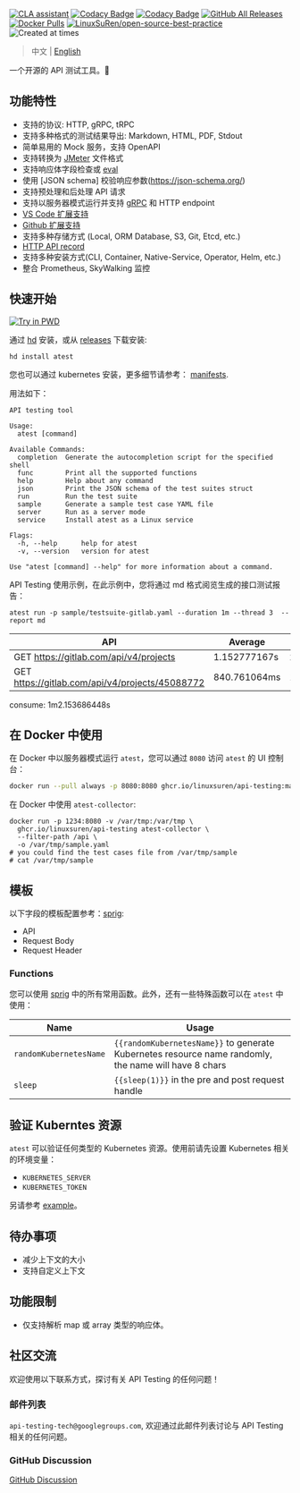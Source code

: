 [![CLA assistant](https://cla-assistant.io/readme/badge/LinuxSuRen/api-testing)](https://cla-assistant.io/LinuxSuRen/api-testing)
[![Codacy Badge](https://app.codacy.com/project/badge/Grade/3f16717cd6f841118006f12c346e9341)](https://app.codacy.com/gh/LinuxSuRen/api-testing/dashboard?utm_source=gh&utm_medium=referral&utm_content=&utm_campaign=Badge_grade)
[![Codacy Badge](https://app.codacy.com/project/badge/Coverage/3f16717cd6f841118006f12c346e9341)](https://app.codacy.com/gh/LinuxSuRen/api-testing/dashboard?utm_source=gh&utm_medium=referral&utm_content=&utm_campaign=Badge_grade)
[![GitHub All Releases](https://img.shields.io/github/downloads/linuxsuren/api-testing/total)](https://tooomm.github.io/github-release-stats/?username=linuxsuren&repository=api-testing)
[![Docker Pulls](https://img.shields.io/docker/pulls/linuxsuren/api-testing)](https://hub.docker.com/r/linuxsuren/api-testing)
[![LinuxSuRen/open-source-best-practice](https://img.shields.io/static/v1?label=OSBP&message=%E5%BC%80%E6%BA%90%E6%9C%80%E4%BD%B3%E5%AE%9E%E8%B7%B5&color=blue)](https://github.com/LinuxSuRen/open-source-best-practice)
![Created at times](https://img.shields.io/badge/created%20at-2022-green)

> 中文 | [English](README.md)

一个开源的 API 测试工具。🚀

## 功能特性

* 支持的协议: HTTP, gRPC, tRPC
* 支持多种格式的测试结果导出: Markdown, HTML, PDF, Stdout
* 简单易用的 Mock 服务，支持 OpenAPI
* 支持转换为 [JMeter](https://jmeter.apache.org/) 文件格式
* 支持响应体字段检查或 [eval](https://expr.medv.io/)
* 使用 [JSON schema] 校验响应参数(https://json-schema.org/)
* 支持预处理和后处理 API 请求
* 支持以服务器模式运行并支持 [gRPC](pkg/server/server.proto) 和 HTTP endpoint
* [VS Code 扩展支持](https://github.com/LinuxSuRen/vscode-api-testing)
* [Github 扩展支持](https://github.com/marketplace/actions/api-testing-with-kubernetes)
* 支持多种存储方式 (Local, ORM Database, S3, Git, Etcd, etc.)
* [HTTP API record](https://github.com/LinuxSuRen/atest-ext-collector)
* 支持多种安装方式(CLI, Container, Native-Service, Operator, Helm, etc.)
* 整合 Prometheus, SkyWalking 监控

## 快速开始

[![Try in PWD](https://github.com/play-with-docker/stacks/raw/cff22438cb4195ace27f9b15784bbb497047afa7/assets/images/button.png)](http://play-with-docker.com?stack=https://raw.githubusercontent.com/LinuxSuRen/api-testing/master/docs/manifests/docker-compose.yml)

通过 [hd](https://github.com/LinuxSuRen/http-downloader) 安装，或从 [releases](https://github.com/LinuxSuRen/api-testing/releases) 下载安装:

```shell
hd install atest
```

您也可以通过 kubernetes 安装，更多细节请参考： [manifests](docs/manifests/kubernetes/default/manifest.yaml).

用法如下：

```shell
API testing tool

Usage:
  atest [command]

Available Commands:
  completion  Generate the autocompletion script for the specified shell
  func        Print all the supported functions
  help        Help about any command
  json        Print the JSON schema of the test suites struct
  run         Run the test suite
  sample      Generate a sample test case YAML file
  server      Run as a server mode
  service     Install atest as a Linux service

Flags:
  -h, --help      help for atest
  -v, --version   version for atest

Use "atest [command] --help" for more information about a command.
```

API Testing 使用示例，在此示例中，您将通过 md 格式阅览生成的接口测试报告：

`atest run -p sample/testsuite-gitlab.yaml --duration 1m --thread 3  --report md`

| API | Average | Max | Min | Count | Error |
|---|---|---|---|---|---|
| GET https://gitlab.com/api/v4/projects | 1.152777167s | 2.108680194s | 814.928496ms | 99 | 0 |
| GET https://gitlab.com/api/v4/projects/45088772 | 840.761064ms | 1.487285371s | 492.583066ms | 10 | 0 |
consume: 1m2.153686448s

## 在 Docker 中使用

在 Docker 中以服务器模式运行 `atest`，您可以通过 `8080` 访问 `atest` 的 UI 控制台：

```bash
docker run --pull always -p 8080:8080 ghcr.io/linuxsuren/api-testing:master
```

在 Docker 中使用 `atest-collector`:

```shell
docker run -p 1234:8080 -v /var/tmp:/var/tmp \
  ghcr.io/linuxsuren/api-testing atest-collector \
  --filter-path /api \
  -o /var/tmp/sample.yaml
# you could find the test cases file from /var/tmp/sample
# cat /var/tmp/sample
```

## 模板

以下字段的模板配置参考：[sprig](http://masterminds.github.io/sprig/):

* API
* Request Body
* Request Header

### Functions

您可以使用 [sprig](http://masterminds.github.io/sprig/) 中的所有常用函数。此外，还有一些特殊函数可以在 `atest` 中使用：

| Name | Usage |
|---|---|
| `randomKubernetesName` | `{{randomKubernetesName}}` to generate Kubernetes resource name randomly, the name will have 8  chars |
| `sleep` | `{{sleep(1)}}` in the pre and post request handle |

## 验证 Kuberntes 资源

`atest` 可以验证任何类型的 Kubernetes 资源。使用前请先设置 Kubernetes 相关的环境变量：

* `KUBERNETES_SERVER`
* `KUBERNETES_TOKEN`

另请参考 [example](sample/kubernetes.yaml)。

## 待办事项

* 减少上下文的大小
* 支持自定义上下文

## 功能限制

* 仅支持解析 map 或 array 类型的响应体。

## 社区交流

欢迎使用以下联系方式，探讨有关 API Testing 的任何问题！

### 邮件列表

`api-testing-tech@googlegroups.com`, 欢迎通过此邮件列表讨论与 API Testing 相关的任何问题。

### GitHub Discussion

[GitHub Discussion](https://github.com/LinuxSuRen/api-testing/discussions/new/choose)
